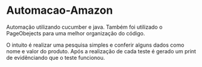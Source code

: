 # Automacao-Amazon

Automação utilizando cucumber e java. Também foi utilizado o PageObejects para uma melhor organização do código.

O intuito  é realizar uma pesquisa simples e conferir alguns dados como nome e valor do produto. Após a realização de cada teste é gerado um print de evidênciando que o teste funcionou.

